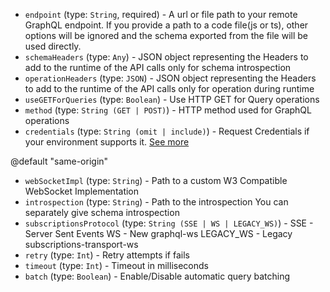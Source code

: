 
* `endpoint` (type: `String`, required) - A url or file path to your remote GraphQL endpoint.
If you provide a path to a code file(js or ts),
other options will be ignored and the schema exported from the file will be used directly.
* `schemaHeaders` (type: `Any`) - JSON object representing the Headers to add to the runtime of the API calls only for schema introspection
* `operationHeaders` (type: `JSON`) - JSON object representing the Headers to add to the runtime of the API calls only for operation during runtime
* `useGETForQueries` (type: `Boolean`) - Use HTTP GET for Query operations
* `method` (type: `String (GET | POST)`) - HTTP method used for GraphQL operations
* `credentials` (type: `String (omit | include)`) - Request Credentials if your environment supports it.
[See more](https://developer.mozilla.org/en-US/docs/Web/API/Request/credentials)

@default "same-origin"
* `webSocketImpl` (type: `String`) - Path to a custom W3 Compatible WebSocket Implementation
* `introspection` (type: `String`) - Path to the introspection
You can separately give schema introspection
* `subscriptionsProtocol` (type: `String (SSE | WS | LEGACY_WS)`) - SSE - Server Sent Events
WS - New graphql-ws
LEGACY_WS - Legacy subscriptions-transport-ws
* `retry` (type: `Int`) - Retry attempts if fails
* `timeout` (type: `Int`) - Timeout in milliseconds
* `batch` (type: `Boolean`) - Enable/Disable automatic query batching
